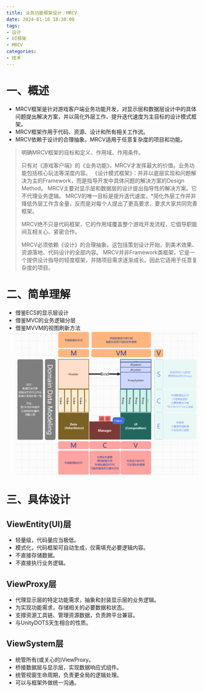```yaml
---
title: 业务功能框架设计：MRCV
date: 2024-01-16 18:30:00
tags:
- 设计
- UI框架
- MRCV
categories: 
- 技术
---
```


# 一、概述
<!--more-->
- MRCV框架是针对游戏客户端业务功能开发，对显示层和数据层设计中的具体问题提出解决方案，并以简化外层工作、提升迭代速度为主目标的设计模式框架。
- MRCV框架作用于代码、资源、设计和所有相关工作流。
- MRCV依赖于设计的合理抽象。MRCV适用于任意复杂度的项目和功能。

>明确MRCV框架的目标和定义、作用域、作用条件。
>
>只有对《游戏客户端》的《业务功能》，MRCV才发挥最大的价值。业务功能包括核心玩法等深度内容。
> 《设计模式框架》：并非以底层实现和问题解决为主的Framework，而是指导开发中具体问题的解决方案的Design Method。
>MRCV主要对显示层和数据层的设计提出指导性的解决方案。它不代理业务逻辑。
>MRCV的唯一目标是提升迭代速度。*简化外层工作并非降低外层工作含金量，反而是对每个人提出了更高要求，要求大家共同完善框架。
>
> MRCV绝不只是代码框架，它的作用域覆盖整个游戏开发流程，它倡导职能间互相关心、紧密合作。
> 
>MRCV必须依赖《设计》的合理抽象。这包括策划设计开始，到美术效果、资源落地、代码设计的全部内容。
>MRCV并非Framework类框架，它是一个提供设计指导的轻度框架，并随项目需求逐渐成长。因此它适用于任意复杂度的项目。

# 二、简单理解
- 借鉴ECS的显示层设计
- 借鉴MVC的业务逻辑分层
- 借鉴MVVM的视图刷新方法
![简洁框架图](2024/01/17/业务功能框架设计MRCV/basic.png)

# 三、具体设计

## ViewEntity(UI)层
- 轻量级，代码量应当极低。
- 模式化，代码框架可自动生成，仅需填充必要逻辑内容。
- 不直接存储数据。
- 不直接执行业务逻辑。

## ViewProxy层
- 代理显示层的特定功能需求，抽象和封装显示层的业务逻辑。
- 为实现功能需求，存储相关的必要数据和状态。
- 支撑资源工具链、管理资源数据，负责跨平台兼容。
- 与UnityDOTS天生相合的性质。

## ViewSystem层
- 统管所有(或关心的)ViewProxy。
- 桥接数据层与显示层，实现数据响应式组件。
- 统管视窗生命周期，负责更全局的逻辑处理。
- 可以与框架外做统一沟通。
